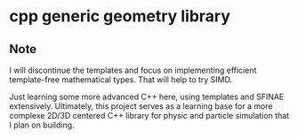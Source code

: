 # cpp generic geometry library
## Note  
I will discontinue the templates and focus on implementing efficient template-free mathematical types. That will help to try SIMD.

Just learning some more advanced C++ here, using templates and SFINAE extensively.
Ultimately, this project serves as a learning base for a more complexe 2D/3D centered C++ library for physic and particle simulation that I plan on building.
